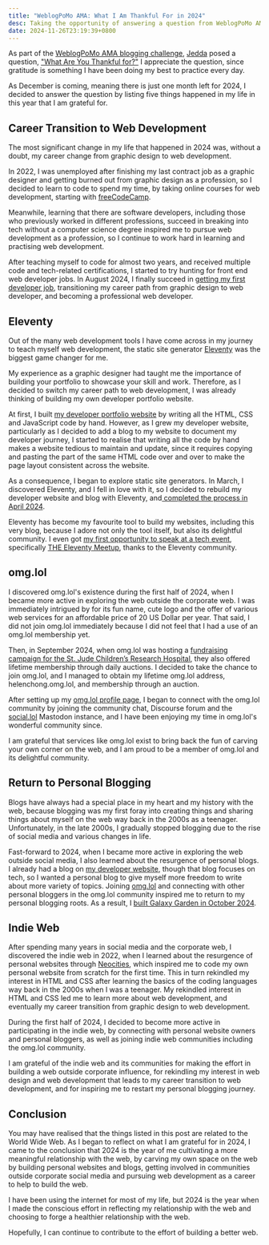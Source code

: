 ```yaml
---
title: "WeblogPoMo AMA: What I Am Thankful For in 2024"
desc: Taking the opportunity of answering a question from WeblogPoMo AMA to list the things I am grateful for in 2024.
date: 2024-11-26T23:19:39+0800
---
```


As part of the [WeblogPoMo AMA blogging challenge](https://weblogpomo.club/challenges), [Jedda](https://jeddacp.com/) posed a question, ["What Are You Thankful for?"](https://notes.jeddacp.com/what-are-you-thankful-for/) I appreciate the question, since gratitude is something I have been doing my best to practice every day.

As December is coming, meaning there is just one month left for 2024, I decided to answer the question by listing five things happened in my life in this year that I am grateful for.

## Career Transition to Web Development

The most significant change in my life that happened in 2024 was, without a doubt, my career change from graphic design to web development.

In 2022, I was unemployed after finishing my last contract job as a graphic designer and getting burned out from graphic design as a profession, so I decided to learn to code to spend my time, by taking online courses for web development, starting with [freeCodeCamp](https://www.freecodecamp.org/).

Meanwhile, learning that there are software developers, including those who previously worked in different professions, succeed in breaking into tech without a computer science degree inspired me to pursue web development as a profession, so I continue to work hard in learning and practising web development.

After teaching myself to code for almost two years, and received multiple code and tech-related certifications, I started to try hunting for front end web developer jobs. In August 2024, I finally succeed in [getting my first developer job](https://helenchong.dev/blog/posts/2024-08-16-got-my-first-developer-job/), transitioning my career path from graphic design to web developer, and becoming a professional web developer.

## Eleventy

Out of the many web development tools I have come across in my journey to teach myself web development, the static site generator [Eleventy](https://www.11ty.dev/) was the biggest game changer for me.

My experience as a graphic designer had taught me the importance of building your portfolio to showcase your skill and work. Therefore, as I decided to switch my career path to web development, I was already thinking of building my own developer portfolio website.

At first, I built [my developer portfolio website](https://helenchong.dev/) by writing all the HTML, CSS and JavaScript code by hand. However, as I grew my developer website, particularly as I decided to add a blog to my website to document my developer journey, I started to realise that writing all the code by hand makes a website tedious to maintain and update, since it requires copying and pasting the part of the same HTML code over and over to make the page layout consistent across the website.

As a consequence, I began to explore static site generators. In March, I discovered Eleventy, and I fell in love with it, so I decided to rebuild my developer website and blog with Eleventy, and[ completed the process in April 2024](https://helenchong.dev/blog/posts/2024-04-11-rebuilding-my-developer-portfolio-with-eleventy/).

Eleventy has become my favourite tool to build my websites, including this very blog, because I adore not only the tool itself, but also its delightful community. I even got [my first opportunity to speak at a tech event](https://helenchong.dev/blog/posts/2024-09-27-eleventy-meetup-19-first-talk/), specifically [THE Eleventy Meetup](https://11tymeetup.dev/), thanks to the Eleventy community.

## omg.lol

I discovered omg.lol's existence during the first half of 2024, when I became more active in exploring the web outside the corporate web. I was immediately intrigued by for its fun name, cute logo and the offer of various web services for an affordable price of 20 US Dollar per year. That said, I did not join omg.lol immediately because I did not feel that I had a use of an omg.lol membership yet.

Then, in September 2024, when omg.lol was hosting a [fundraising campaign for the St. Jude Children’s Research Hospital](https://omglol.news/2024/08/28/supporting-st-jude-with-a-month-of-awesomeness), they also offered lifetime membership through daily auctions. I decided to take the chance to join omg.lol, and I managed to obtain my lifetime omg.lol address, helenchong.omg.lol, and membership through an auction.

After setting up my [omg.lol profile page](https://helenchong.omg.lol/), I began to connect with the omg.lol community by joining the community chat, Discourse forum and the [social.lol](https://social.lol/) Mastodon instance, and I have been enjoying my time in omg.lol's wonderful community since.

I am grateful that services like omg.lol exist to bring back the fun of carving your own corner on the web, and I am proud to be a member of omg.lol and its delightful community.

## Return to Personal Blogging

Blogs have always had a special place in my heart and my history with the web, because blogging was my first foray into creating things and sharing things about myself on the web way back in the 2000s as a teenager. Unfortunately, in the late 2000s, I gradually stopped blogging due to the rise of social media and various changes in life.

Fast-forward to 2024, when I became more active in exploring the web outside social media, I also learned about the resurgence of personal blogs. I already had a blog on [my developer website](https://helenchong.dev/), though that blog focuses on tech, so I wanted a personal blog to give myself more freedom to write about more variety of topics. Joining [omg.lol](https://home.omg.lol/) and connecting with other personal bloggers in the omg.lol community inspired me to return to my personal blogging roots. As a result, I [built Galaxy Garden in October 2024](2024-10-08-welcome-to-galaxy-garden.md).

## Indie Web

After spending many years in social media and the corporate web, I discovered the indie web in 2022, when I learned about the resurgence of personal websites through [Neocities](https://neocities.org/), which inspired me to code my own personal website from scratch for the first time. This in turn rekindled my interest in HTML and CSS after learning the basics of the coding languages way back in the 2000s when I was a teenager. My rekindled interest in HTML and CSS led me to learn more about web development, and eventually my career transition from graphic design to web development.

During the first half of 2024, I decided to become more active in participating in the indie web, by connecting with personal website owners and personal bloggers, as well as joining indie web communities including the omg.lol community.

I am grateful of the indie web and its communities for making the effort in building a web outside corporate influence, for rekindling my interest in web design and web development that leads to my career transition to web development, and for inspiring me to restart my personal blogging journey.

## Conclusion

You may have realised that the things listed in this post are related to the World Wide Web. As I began to reflect on what I am grateful for in 2024, I came to the conclusion that 2024 is the year of me cultivating a more meaningful relationship with the web, by carving my own space on the web by building personal websites and blogs, getting involved in communities outside corporate social media and pursuing web development as a career to help to build the web.

I have been using the internet for most of my life, but 2024 is the year when I made the conscious effort in reflecting my relationship with the web and choosing to forge a healthier relationship with the web.

Hopefully, I can continue to contribute to the effort of building a better web.